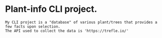 # Plant-info CLI project.
    My CLI project is a "database" of various plant/trees that provides a few facts upon selection. 
    The API used to collect the data is 'https://trefle.io/'
    
